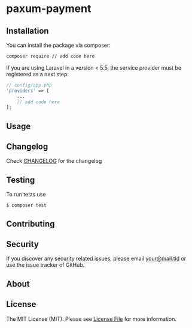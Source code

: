 paxum-payment
===

Installation
---
You can install the package via composer:

```bash
composer require // add code here
```

If you are using Laravel in a version < 5.5, the service provider must be registered as a next step:

```php
// config/app.php
'providers' => [
    ...
    // add code here
];
```

Usage
---


Changelog
---
Check [CHANGELOG](CHANGELOG.md) for the changelog

Testing
---
To run tests use

    $ composer test

Contributing
---


Security
---
If you discover any security related issues, please email <your@mail.tld> or use the issue tracker of GitHub.

About
---

License
---
The MIT License (MIT). Please see [License File](LICENSE) for more information.